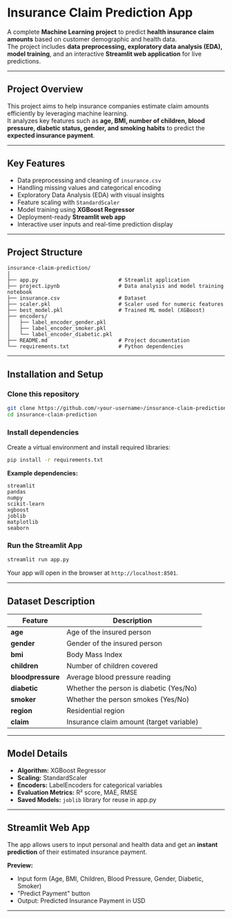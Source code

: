 # Insurance Claim Prediction App

A complete **Machine Learning project** to predict **health insurance claim amounts** based on customer demographic and health data.  
The project includes **data preprocessing, exploratory data analysis (EDA), model training**, and an interactive **Streamlit web application** for live predictions.

---

## Project Overview

This project aims to help insurance companies estimate claim amounts efficiently by leveraging machine learning.  
It analyzes key features such as **age, BMI, number of children, blood pressure, diabetic status, gender, and smoking habits** to predict the **expected insurance payment**.

---

## Key Features

- Data preprocessing and cleaning of `insurance.csv`
- Handling missing values and categorical encoding
- Exploratory Data Analysis (EDA) with visual insights
- Feature scaling with `StandardScaler`
- Model training using **XGBoost Regressor**
- Deployment-ready **Streamlit web app**
- Interactive user inputs and real-time prediction display

---

## Project Structure

```
insurance-claim-prediction/
│
├── app.py                          # Streamlit application
├── project.ipynb                   # Data analysis and model training notebook
├── insurance.csv                   # Dataset
├── scaler.pkl                      # Scaler used for numeric features
├── best_model.pkl                  # Trained ML model (XGBoost)
├── encoders/
│   ├── label_encoder_gender.pkl
│   ├── label_encoder_smoker.pkl
│   └── label_encoder_diabetic.pkl
├── README.md                       # Project documentation
└── requirements.txt                # Python dependencies
```

---

## Installation and Setup

### Clone this repository
```bash
git clone https://github.com/<your-username>/insurance-claim-prediction.git
cd insurance-claim-prediction
```

### Install dependencies
Create a virtual environment and install required libraries:
```bash
pip install -r requirements.txt
```

**Example dependencies:**
```
streamlit
pandas
numpy
scikit-learn
xgboost
joblib
matplotlib
seaborn
```

### Run the Streamlit App
```bash
streamlit run app.py
```

Your app will open in the browser at `http://localhost:8501`.

---

## Dataset Description

| Feature | Description |
|----------|--------------|
| **age** | Age of the insured person |
| **gender** | Gender of the insured person |
| **bmi** | Body Mass Index |
| **children** | Number of children covered |
| **bloodpressure** | Average blood pressure reading |
| **diabetic** | Whether the person is diabetic (Yes/No) |
| **smoker** | Whether the person smokes (Yes/No) |
| **region** | Residential region |
| **claim** | Insurance claim amount (target variable) |

---

## Model Details

- **Algorithm:** XGBoost Regressor  
- **Scaling:** StandardScaler  
- **Encoders:** LabelEncoders for categorical variables  
- **Evaluation Metrics:** R² score, MAE, RMSE 
- **Saved Models:** `joblib` library for reuse in app.py

---

## Streamlit Web App

The app allows users to input personal and health data and get an **instant prediction** of their estimated insurance payment.

**Preview:**
- Input form (Age, BMI, Children, Blood Pressure, Gender, Diabetic, Smoker)
- "Predict Payment" button
- Output: Predicted Insurance Payment in USD 

---
